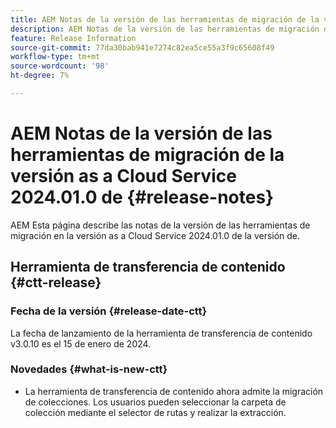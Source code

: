 ```yaml
---
title: AEM Notas de la versión de las herramientas de migración de la versión as a Cloud Service 2024.01.0 de
description: AEM Notas de la versión de las herramientas de migración de la versión as a Cloud Service 2024.01.0 de
feature: Release Information
source-git-commit: 77da30bab941e7274c82ea5ce55a3f9c65608f49
workflow-type: tm+mt
source-wordcount: '98'
ht-degree: 7%

---
```


# AEM Notas de la versión de las herramientas de migración de la versión as a Cloud Service 2024.01.0 de {#release-notes}

AEM Esta página describe las notas de la versión de las herramientas de migración en la versión as a Cloud Service 2024.01.0 de la versión de.

## Herramienta de transferencia de contenido {#ctt-release}

### Fecha de la versión {#release-date-ctt}

La fecha de lanzamiento de la herramienta de transferencia de contenido v3.0.10 es el 15 de enero de 2024.

### Novedades {#what-is-new-ctt}

* La herramienta de transferencia de contenido ahora admite la migración de colecciones. Los usuarios pueden seleccionar la carpeta de colección mediante el selector de rutas y realizar la extracción.
